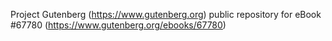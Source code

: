 Project Gutenberg (https://www.gutenberg.org) public repository for
eBook #67780 (https://www.gutenberg.org/ebooks/67780)
